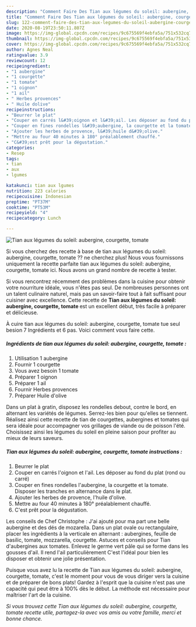 ```yaml
---
description: "Comment Faire Des Tian aux légumes du soleil: aubergine, courgette, tomate"
title: "Comment Faire Des Tian aux légumes du soleil: aubergine, courgette, tomate"
slug: 122-comment-faire-des-tian-aux-legumes-du-soleil-aubergine-courgette-tomate
date: 2020-08-19T23:50:11.807Z
image: https://img-global.cpcdn.com/recipes/9c675569f4ebfa5a/751x532cq70/tian-aux-legumes-du-soleil-aubergine-courgette-tomate-photo-principale-de-la-recette.jpg
thumbnail: https://img-global.cpcdn.com/recipes/9c675569f4ebfa5a/751x532cq70/tian-aux-legumes-du-soleil-aubergine-courgette-tomate-photo-principale-de-la-recette.jpg
cover: https://img-global.cpcdn.com/recipes/9c675569f4ebfa5a/751x532cq70/tian-aux-legumes-du-soleil-aubergine-courgette-tomate-photo-principale-de-la-recette.jpg
author: Agnes Neal
ratingvalue: 3.9
reviewcount: 12
recipeingredient:
- "1 aubergine"
- "1 courgette"
- "1 tomate"
- "1 oignon"
- "1 ail"
- " Herbes provences"
- " Huile dolive"
recipeinstructions:
- "Beurrer le plat"
- "Couper en carrés l&#39;oignon et l&#39;ail. Les déposer au fond du plat (rond ou carré)"
- "Couper en fines rondelles l&#39;aubergine, la courgette et la tomate. Disposer les tranches en alternance dans le plat."
- "Ajouter les herbes de provence, l&#39;huile d&#39;olive."
- "Mettre au four 40 minutes à 180° préalablement chauffé."
- "C&#39;est prêt pour la dégustation."
categories:
- Resep
tags:
- tian
- aux
- lgumes

katakunci: tian aux lgumes 
nutrition: 223 calories
recipecuisine: Indonesian
preptime: "PT37M"
cooktime: "PT53M"
recipeyield: "4"
recipecategory: Lunch

---
```



![Tian aux légumes du soleil: aubergine, courgette, tomate](https://img-global.cpcdn.com/recipes/9c675569f4ebfa5a/751x532cq70/tian-aux-legumes-du-soleil-aubergine-courgette-tomate-photo-principale-de-la-recette.jpg)

Si vous cherchez des recette à base de tian aux légumes du soleil: aubergine, courgette, tomate ?? ne cherchez plus! Nous vous fournissons uniquement la recette parfaite tian aux légumes du soleil: aubergine, courgette, tomate ici. Nous avons un grand nombre de recette à tester.

Si vous rencontrez récemment des problèmes dans la cuisine pour obtenir votre nourriture idéale, vous n'êtes pas seul. De nombreuses personnes ont un talent culinaire naturel, mais pas un savoir-faire tout à fait suffisant pour cuisiner avec excellence. Cette recette de <strong> Tian aux légumes du soleil: aubergine, courgette, tomate </strong> est un excellent début, très facile à préparer et délicieuse.

<!--inarticleads1-->

À cuire tian aux légumes du soleil: aubergine, courgette, tomate tue seul besion 7 Ingrédients et 6 pas. Voici comment vous faire cette.

##### Ingrédients de tian aux légumes du soleil: aubergine, courgette, tomate :

1. Utilisation 1 aubergine
1. Fournir 1 courgette
1. Vous avez besoin 1 tomate
1. Préparer 1 oignon
1. Préparer 1 ail
1. Fournir  Herbes provences
1. Préparer  Huile d&#39;olive


Dans un plat à gratin, disposez les rondelles debout, contre le bord, en alternant les variétés de légumes. Serrez-les bien pour qu&#39;elles se tiennent. Réalisez ainsi cette recette de tian de courgettes, aubergines et tomates qui sera idéale pour accompagner vos grillages de viande ou de poisson l&#39;été. Choisissez ainsi les légumes du soleil en pleine saison pour profiter au mieux de leurs saveurs. 

<!--inarticleads2-->

##### Tian aux légumes du soleil: aubergine, courgette, tomate instructions :

1. Beurrer le plat
1. Couper en carrés l&#39;oignon et l&#39;ail. Les déposer au fond du plat (rond ou carré)
1. Couper en fines rondelles l&#39;aubergine, la courgette et la tomate. Disposer les tranches en alternance dans le plat.
1. Ajouter les herbes de provence, l&#39;huile d&#39;olive.
1. Mettre au four 40 minutes à 180° préalablement chauffé.
1. C&#39;est prêt pour la dégustation.


Les conseils de Chef Christophe : J&#39;ai ajouté pour ma part une belle aubergine et des dés de mozarella. Dans un plat ovale ou rectangulaire, placer les ingrédients à la verticale en alternant : aubergines, feuille de basilic, tomate, mozzarella, courgette. Astuces et conseils pour Tian d&#39;aubergines aux tomates. Enlevez le germe vert pâle qui se forme dans les gousses d&#39;ail. Il rend l&#39;ail particulièrement C&#39;est l&#39;idéal pour bien les disposer et obtenir une jolie présentation. 

<!--inarticleads1-->

<p>
Puisque vous avez lu la recette de Tian aux légumes du soleil: aubergine, courgette, tomate, c'est le moment pour vous de vous diriger vers la cuisine et de préparer de bons plats! Gardez à l'esprit que la cuisine n'est pas une capacité qui peut être à 100% dès le début. La méthode est nécessaire pour maîtriser l'art de la cuisine.
</p>

<p>
<i>Si vous trouvez cette Tian aux légumes du soleil: aubergine, courgette, tomate recette utile, partagez-la avec vos amis ou votre famille, merci et bonne chance.</i>
</p>
